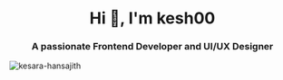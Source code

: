 <h1 align="center">Hi 👋, I'm kesh00</h1>
<h3 align="center">A passionate Frontend Developer and UI/UX Designer</h3>

<p align="left"> <img src="https://komarev.com/ghpvc/?username=kesara-hansajith&label=Profile%20views&color=0e75b6&style=flat" alt="kesara-hansajith" /> </p>

<!--
<h3 align="left">Connect with me:</h3>
<p align="left">
<a href="https://linkedin.com/in/kesara pathirana" target="blank"><img align="center" src="https://raw.githubusercontent.com/rahuldkjain/github-profile-readme-generator/master/src/images/icons/Social/linked-in-alt.svg" alt="kesara pathirana" height="30" width="40" /></a>
<a href="https://dribbble.com/kesh00" target="blank"><img align="center" src="https://raw.githubusercontent.com/rahuldkjain/github-profile-readme-generator/master/src/images/icons/Social/dribbble.svg" alt="kesh00" height="30" width="40" /></a>
<a href="https://www.behance.net/kesh00" target="blank"><img align="center" src="https://raw.githubusercontent.com/rahuldkjain/github-profile-readme-generator/master/src/images/icons/Social/behance.svg" alt="kesh00" height="30" width="40" /></a>
</p>
-->
